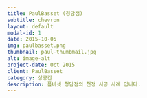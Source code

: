 ```yaml
---
title: PaulBasset (청담점)
subtitle: chevron
layout: default
modal-id: 1
date: 2015-10-05
img: paulbasset.png
thumbnail: paul-thumbmail.jpg
alt: image-alt
project-date: Oct 2015
client: PaulBasset
category: 상공간
description: 폴바셋 청담점의 천정 시공 사례 입니다.
---
```

